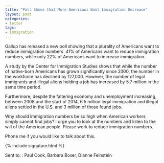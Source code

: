 ```yaml
---
title: "Poll Shows that More Americans Want Immigration Decrease"
layout: post
categories:
- letter
tags:
- immigration
---
```


Gallup has released a new poll showing that a plurality of Americans want to reduce immigration numbers. 41% of Americans want to reduce immigration numbers, while only 22% of Americans want to increase immigration.

A study by the Center for Immigration Studies shows that while the number of native-born Americans has grown significantly since 2000, the number in the workforce has declined by 127,000. However, the number of legal immigrants and illegal aliens holding a job has increased by 5.7 million in the same time period.

Furthermore, despite the faltering economy and unemployment increasing, between 2008 and the start of 2014, 6.5 million legal immigration and illegal aliens settled in the U.S. and 3 million of those found jobs.

Why should immigration numbers be so high when American workers simply cannot find jobs? I urge you to look at the numbers and listen to the will of the American people. Please work to reduce immigration numbers.

Phone me if you would like to talk about this.

{% include signature.html %}

Sent to:
: Paul Cook, Barbara Boxer, Dianne Feinstein
